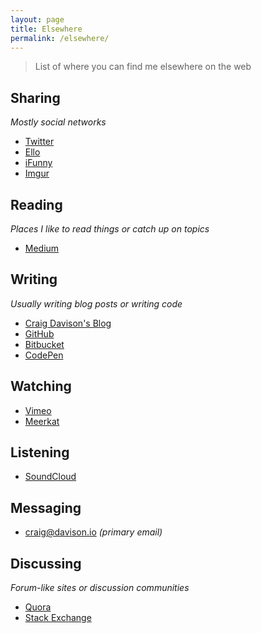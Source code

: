 ```yaml
---
layout: page
title: Elsewhere
permalink: /elsewhere/
---
```


> List of where you can find me elsewhere on the web

## Sharing

*Mostly social networks*

- [Twitter](https://twitter.com/davisonio)
- [Ello](https://ello.co/davisonio)
- [iFunny](http://ifunny.co/davisonio)
- [Imgur](https://imgur.com/user/davisonio)

## Reading

*Places I like to read things or catch up on topics*

- [Medium](https://medium.com/@davisonio)

## Writing

*Usually writing blog posts or writing code*

- [Craig Davison's Blog](https://blog.davison.io)
- [GitHub](https://github.com/davisonio)
- [Bitbucket](https://bitbucket.org/davisonio/)
- [CodePen](http://codepen.io/davisonio/)

## Watching

- [Vimeo](https://vimeo.com/davisonio)
- [Meerkat](https://meerkatapp.co/davisonio)

## Listening

- [SoundCloud](https://soundcloud.com/davisonio)

## Messaging

- [craig@davison.io](mailto:craig@davison.io) *(primary email)*

## Discussing

*Forum-like sites or discussion communities*

- [Quora](https://www.quora.com/profile/Craig-Davison-3)
- [Stack Exchange](https://stackexchange.com/users/6582211/craig-davison)

<!--
## Navigating

## Buying

## Accessing

## Learning

## Testing

## Referring

## Utilising

## Managing

## Editing

## Playing

## Getting
-->
